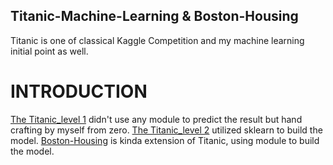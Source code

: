 ## Titanic-Machine-Learning & Boston-Housing
Titanic is one of classical Kaggle Competition and my machine learning initial point as well.
# INTRODUCTION
[The Titanic_level 1]() didn't use any module to predict the result but hand crafting by myself from zero.
[The Titanic_level 2]() utilized sklearn to build the model.
[Boston-Housing]() is kinda extension of Titanic, using module to build the model.
